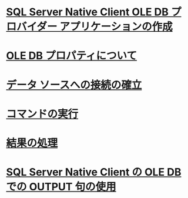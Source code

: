 # [SQL Server Native Client OLE DB プロバイダー アプリケーションの作成](creating-a-sql-server-native-client-ole-db-provider-application.md)
# [OLE DB プロパティについて](about-ole-db-properties.md)
# [データ ソースへの接続の確立](establishing-a-connection-to-a-data-source.md)
# [コマンドの実行](executing-a-command.md)
# [結果の処理](processing-results.md)
# [SQL Server Native Client の OLE DB での OUTPUT 句の使用](using-the-output-clause-with-ole-db-in-sql-server-native-client.md)
